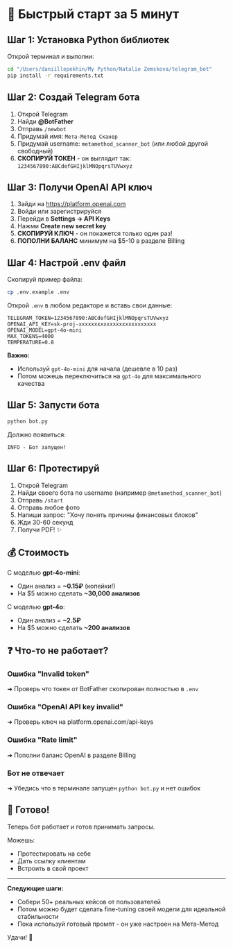 # 🚀 Быстрый старт за 5 минут

## Шаг 1: Установка Python библиотек

Открой терминал и выполни:

```bash
cd "/Users/daniillepekhin/My Python/Natalie Zemskova/telegram_bot"
pip install -r requirements.txt
```

## Шаг 2: Создай Telegram бота

1. Открой Telegram
2. Найди **@BotFather**
3. Отправь `/newbot`
4. Придумай имя: `Мета-Метод Сканер`
5. Придумай username: `metamethod_scanner_bot` (или любой другой свободный)
6. **СКОПИРУЙ ТОКЕН** - он выглядит так: `1234567890:ABCdefGHIjklMNOpqrsTUVwxyz`

## Шаг 3: Получи OpenAI API ключ

1. Зайди на https://platform.openai.com
2. Войди или зарегистрируйся
3. Перейди в **Settings → API Keys**
4. Нажми **Create new secret key**
5. **СКОПИРУЙ КЛЮЧ** - он покажется только один раз!
6. **ПОПОЛНИ БАЛАНС** минимум на $5-10 в разделе Billing

## Шаг 4: Настрой .env файл

Скопируй пример файла:

```bash
cp .env.example .env
```

Открой `.env` в любом редакторе и вставь свои данные:

```env
TELEGRAM_TOKEN=1234567890:ABCdefGHIjklMNOpqrsTUVwxyz
OPENAI_API_KEY=sk-proj-xxxxxxxxxxxxxxxxxxxxxxxxx
OPENAI_MODEL=gpt-4o-mini
MAX_TOKENS=4000
TEMPERATURE=0.8
```

**Важно:**
- Используй `gpt-4o-mini` для начала (дешевле в 10 раз)
- Потом можешь переключиться на `gpt-4o` для максимального качества

## Шаг 5: Запусти бота

```bash
python bot.py
```

Должно появиться:

```
INFO - Бот запущен!
```

## Шаг 6: Протестируй

1. Открой Telegram
2. Найди своего бота по username (например `@metamethod_scanner_bot`)
3. Отправь `/start`
4. Отправь любое фото
5. Напиши запрос: "Хочу понять причины финансовых блоков"
6. Жди 30-60 секунд
7. Получи PDF! ✨

## 💰 Стоимость

С моделью **gpt-4o-mini**:
- Один анализ = **~0.15₽** (копейки!)
- На $5 можно сделать **~30,000 анализов**

С моделью **gpt-4o**:
- Один анализ = **~2.5₽**
- На $5 можно сделать **~200 анализов**

## ❓ Что-то не работает?

### Ошибка "Invalid token"
➜ Проверь что токен от BotFather скопирован полностью в `.env`

### Ошибка "OpenAI API key invalid"
➜ Проверь ключ на platform.openai.com/api-keys

### Ошибка "Rate limit"
➜ Пополни баланс OpenAI в разделе Billing

### Бот не отвечает
➜ Убедись что в терминале запущен `python bot.py` и нет ошибок

## 📱 Готово!

Теперь бот работает и готов принимать запросы.

Можешь:
- Протестировать на себе
- Дать ссылку клиентам
- Встроить в свой проект

---

**Следующие шаги:**
- Собери 50+ реальных кейсов от пользователей
- Потом можно будет сделать fine-tuning своей модели для идеальной стабильности
- Пока используй готовый промпт - он уже настроен на Мета-Метод

Удачи! 🚀
